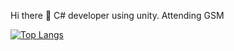 Hi there 👋
C# developer using unity.
Attending GSM

[![Top Langs](https://github-readme-stats.vercel.app/api/top-langs/?username=GBKPM)](https://github.com/GBKPM/github-readme-stats)
<!--
**GBKPM/GBKPM** is a ✨ _special_ ✨ repository because its `README.md` (this file) appears on your GitHub profile.

Here are some ideas to get you started:

- 🔭 I’m currently working on ...
- 🌱 I’m currently learning ...
- 👯 I’m looking to collaborate on ...
- 🤔 I’m looking for help with ...
- 💬 Ask me about ...
- 📫 How to reach me: ...
- 😄 Pronouns: ...
- ⚡ Fun fact: ...
-->
